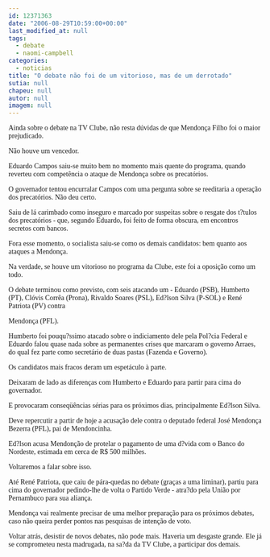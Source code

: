 ```yaml
---
id: 12371363
date: "2006-08-29T10:59:00+00:00"
last_modified_at: null
tags:
  - debate
  - naomi-campbell
categories:
  - noticias
title: "O debate não foi de um vitorioso, mas de um derrotado"
sutia: null
chapeu: null
autor: null
imagem: null
---
```

<p><P><FONT face=Verdana>Ainda sobre o debate na TV Clube, não resta dúvidas de que Mendonça Filho foi o maior prejudicado.</FONT></P></p>
<p><P><FONT face=Verdana>Não houve um vencedor. </FONT></P></p>
<p><P><FONT face=Verdana>Eduardo Campos saiu-se muito bem no momento mais quente do programa, quando reverteu com competência o ataque de Mendonça sobre os precatórios.</FONT></P></p>
<p><P><FONT face=Verdana>O governador tentou encurralar Campos com uma pergunta sobre se reeditaria a operação dos precatórios. Não deu certo. </FONT></P></p>
<p><P><FONT face=Verdana>Saiu de lá carimbado como inseguro e marcado por suspeitas sobre o resgate dos t?tulos dos precatórios - que, segundo Eduardo, foi feito de forma obscura, em encontros secretos com bancos.</FONT></P></p>
<p><P><FONT face=Verdana>Fora esse momento, o socialista saiu-se como os demais candidatos: bem quanto aos ataques a Mendonça.</FONT></P></p>
<p><P><FONT face=Verdana>Na verdade, se houve um vitorioso no programa da Clube, este foi a oposição como um todo. </FONT></P></p>
<p><P><FONT face=Verdana>O debate terminou como previsto, com seis atacando um - Eduardo (PSB), Humberto (PT), Clóvis Corrêa (Prona), Rivaldo Soares (PSL), Ed?lson Silva (P-SOL) e René Patriota (PV) contra</p>
<p> Mendonça (PFL).</FONT></P></p>
<p><P><FONT face=Verdana>Humberto foi pouqu?ssimo atacado sobre o indiciamento dele pela Pol?cia Federal e Eduardo falou quase nada sobre as permanentes crises que marcaram o governo Arraes, do qual fez parte como secretário de duas pastas (Fazenda e Governo).</FONT></P></p>
<p><P><FONT face=Verdana>Os candidatos mais fracos deram um espetáculo à parte.</FONT></P></p>
<p><P><FONT face=Verdana>Deixaram de lado as diferenças com Humberto e Eduardo para partir para cima do governador.</FONT></P></p>
<p><P><FONT face=Verdana>E provocaram conseqüências sérias para os próximos dias, principalmente Ed?lson Silva.</FONT></P></p>
<p><P><FONT face=Verdana>Deve repercutir a partir de hoje a acusação dele contra o deputado federal José Mendonça Bezerra (PFL), pai de Mendoncinha.</FONT></P></p>
<p><P><FONT face=Verdana>Ed?lson acusa Mendonção de protelar o pagamento de uma d?vida com o Banco do Nordeste, estimada em cerca de R$ 500 milhões.</FONT></P></p>
<p><P><FONT face=Verdana>Voltaremos a falar sobre isso.</FONT></P></p>
<p><P><FONT face=Verdana>Até René Patriota, que caiu de pára-quedas no debate (graças a uma liminar), partiu para cima do governador pedindo-lhe de volta o Partido Verde - atra?do pela União por Pernambuco para sua aliança.</FONT></P></p>
<p><P><FONT face=Verdana>Mendonça vai realmente precisar de uma melhor preparação para os próximos debates, caso não queira perder pontos nas pesquisas de intenção de voto.</FONT></P></p>
<p><P><FONT face=Verdana>Voltar atrás, desistir de novos debates,&nbsp;não pode mais. Haveria um desgaste grande. Ele já se comprometeu nesta madrugada, na sa?da da TV Clube, a participar dos demais.</FONT></P> </p>
